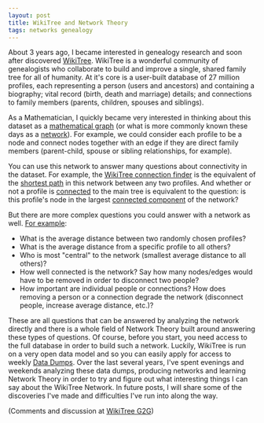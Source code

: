 ```yaml
---
layout: post
title: WikiTree and Network Theory
tags: networks genealogy
---
```


About 3 years ago, I became interested in genealogy research and soon after discovered [WikiTree](https://www.wikitree.com/). WikiTree is a wonderful community of genealogists who collaborate to build and improve a single, shared family tree for all of humanity. At it's core is a user-built database of 27 million profiles, each representing a person (users and ancestors) and containing a biography; vital record (birth, death and marriage) details; and connections to family members (parents, children, spouses and siblings).

As a Mathematician, I quickly became very interested in thinking about this dataset as a [mathematical graph](https://en.wikipedia.org/wiki/Graph_(discrete_mathematics)) (or what is more commonly known these days as a [network](https://en.wikipedia.org/wiki/Network_theory)). For example, we could consider each profile to be a node and connect nodes together with an edge if they are direct family members (parent-child, spouse or sibling relationships, for example).

You can use this network to answer many questions about connectivity in the dataset. For example, the [WikiTree connection finder](https://www.wikitree.com/wiki/Special:Connection) is the equivalent of the [shortest path](https://en.wikipedia.org/wiki/Shortest_path_problem) in this network between any two profiles. And whether or not a profile is [connected](https://www.wikitree.com/wiki/Help:Unconnected) to the main tree is equivalent to the question: is this profile's node in the largest [connected component](https://en.wikipedia.org/wiki/Component_(graph_theory)) of the network?

But there are more complex questions you could answer with a network as well. [For example](https://www.wikitree.com/g2g/612063/mathematical-graph-structure-of-global-tree):
* What is the average distance between two randomly chosen profiles?
* What is the average distance from a specific profile to all others?
* Who is most "central" to the network (smallest average distance to all others)?
* How well connected is the network? Say how many nodes/edges would have to be removed in order to disconnect two people?
* How important are individual people or connections? How does removing a person or a connection degrade the network (disconnect people, increase average distance, etc.)?

These are all questions that can be answered by analyzing the network directly and there is a whole field of Network Theory built around answering these types of questions. Of course, before you start, you need access to the full database in order to build such a network. Luckily, WikiTree is run on a very open data model and so you can easily apply for access to weekly [Data Dumps](https://www.wikitree.com/wiki/Help:Database_Dumps). Over the last several years, I've spent evenings and weekends analyzing these data dumps, producing networks and learning Network Theory in order to try and figure out what interesting things I can say about the WikiTree Network. In future posts, I will share some of the discoveries I've made and difficulties I've run into along the way.

(Comments and discussion at [WikiTree G2G](https://www.wikitree.com/g2g/1258039/wikitree-and-network-theory))

